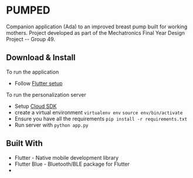 # PUMPED

Companion application (Ada) to an improved breast pump built for working mothers. Project developed as part of the Mechatronics Final Year Design Project -- Group 49.

## Download & Install
To run the application
* Follow [Flutter setup](http://flutter.io/setup)

To run the personalization server
* Setup [Cloud SDK](https://cloud.google.com/sdk/docs/quickstart-macos)
* create a virtual environment `virtualenv env` `source env/bin/activate`
* Ensure you have all the requirements `pip install -r requirements.txt`
* Run server with `python app.py`

## Built With
* Flutter - Native mobile development library
* Flutter Blue - Bluetooth/BLE package for Flutter
* 
